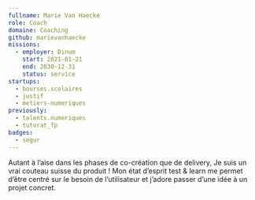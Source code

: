 ```yaml
---
fullname: Marie Van Haecke
role: Coach
domaine: Coaching
github: marievanhaecke
missions:
  - employer: Dinum
    start: 2021-01-21
    end: 2030-12-31
    status: service
startups:
  - bourses.scolaires
  - justif
  - metiers-numeriques
previously:
  - talents.numeriques
  - tutorat_fp
badges:
  - segur
---
```


Autant à l’aise dans les phases de co-création que de delivery, Je suis un vrai couteau suisse du produit ! Mon état d’esprit test & learn me permet d’être centré sur le besoin de l’utilisateur et j’adore passer d’une idée à un projet concret.
